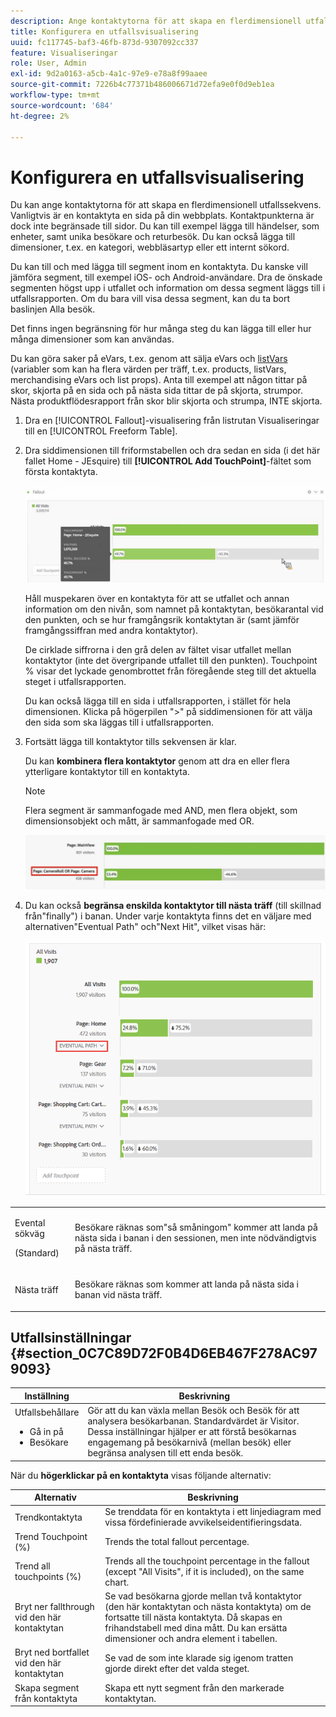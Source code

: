 ```yaml
---
description: Ange kontaktytorna för att skapa en flerdimensionell utfallssekvens.
title: Konfigurera en utfallsvisualisering
uuid: fc117745-baf3-46fb-873d-9307092cc337
feature: Visualiseringar
role: User, Admin
exl-id: 9d2a0163-a5cb-4a1c-97e9-e78a8f99aaee
source-git-commit: 7226b4c77371b486006671d72efa9e0f0d9eb1ea
workflow-type: tm+mt
source-wordcount: '684'
ht-degree: 2%

---
```


# Konfigurera en utfallsvisualisering

Du kan ange kontaktytorna för att skapa en flerdimensionell utfallssekvens. Vanligtvis är en kontaktyta en sida på din webbplats. Kontaktpunkterna är dock inte begränsade till sidor. Du kan till exempel lägga till händelser, som enheter, samt unika besökare och returbesök. Du kan också lägga till dimensioner, t.ex. en kategori, webbläsartyp eller ett internt sökord.

Du kan till och med lägga till segment inom en kontaktyta. Du kanske vill jämföra segment, till exempel iOS- och Android-användare. Dra de önskade segmenten högst upp i utfallet och information om dessa segment läggs till i utfallsrapporten. Om du bara vill visa dessa segment, kan du ta bort baslinjen Alla besök.

Det finns ingen begränsning för hur många steg du kan lägga till eller hur många dimensioner som kan användas.

Du kan göra saker på eVars, t.ex. genom att sälja eVars och [listVars](https://experienceleague.adobe.com/docs/analytics/implementation/vars/page-vars/page-variables.html) (variabler som kan ha flera värden per träff, t.ex. products, listVars, merchandising eVars och list props). Anta till exempel att någon tittar på skor, skjorta på en sida och på nästa sida tittar de på skjorta, strumpor. Nästa produktflödesrapport från skor blir skjorta och strumpa, INTE skjorta.

1. Dra en [!UICONTROL Fallout]-visualisering från listrutan Visualiseringar till en [!UICONTROL Freeform Table].

1. Dra siddimensionen till friformstabellen och dra sedan en sida (i det här fallet Home - JEsquire) till **[!UICONTROL Add TouchPoint]**-fältet som första kontaktyta.

   ![](assets/fallout1.png)

   Håll muspekaren över en kontaktyta för att se utfallet och annan information om den nivån, som namnet på kontaktytan, besökarantal vid den punkten, och se hur framgångsrik kontaktytan är (samt jämför framgångssiffran med andra kontaktytor).

   De cirklade siffrorna i den grå delen av fältet visar utfallet mellan kontaktytor (inte det övergripande utfallet till den punkten). Touchpoint % visar det lyckade genombrottet från föregående steg till det aktuella steget i utfallsrapporten.

   Du kan också lägga till en sida i utfallsrapporten, i stället för hela dimensionen. Klicka på högerpilen &quot;>&quot; på siddimensionen för att välja den sida som ska läggas till i utfallsrapporten.

1. Fortsätt lägga till kontaktytor tills sekvensen är klar.

   Du kan **kombinera flera kontaktytor** genom att dra en eller flera ytterligare kontaktytor till en kontaktyta.

   >[!NOTE]
   >
   >Flera segment är sammanfogade med AND, men flera objekt, som dimensionsobjekt och mått, är sammanfogade med OR.

   ![](assets/multiple_obj_touchpoint.png)

1. Du kan också **begränsa enskilda kontaktytor till nästa träff** (till skillnad från&quot;finally&quot;) i banan. Under varje kontaktyta finns det en väljare med alternativen&quot;Eventual Path&quot; och&quot;Next Hit&quot;, vilket visas här:

   ![](assets/next-hit-eventually.png)

<table id="table_A91D99D9364B41929CC5A5BC907E8985"> 
 <tbody> 
  <tr> 
   <td colname="col1"> <p>Evental sökväg </p> <p>(Standard) </p> </td> 
   <td colname="col2"> <p>Besökare räknas som"så småningom" kommer att landa på nästa sida i banan i den sessionen, men inte nödvändigtvis på nästa träff. </p> </td> 
  </tr> 
  <tr> 
   <td colname="col1"> <p>Nästa träff </p> </td> 
   <td colname="col2"> <p>Besökare räknas som kommer att landa på nästa sida i banan vid nästa träff. </p> </td> 
  </tr> 
 </tbody> 
</table>

## Utfallsinställningar {#section_0C7C89D72F0B4D6EB467F278AC979093}

| Inställning | Beskrivning |
|--- |--- |
| Utfallsbehållare <ul><li>Gå in på</li><li>Besökare</li></ul> | Gör att du kan växla mellan Besök och Besök för att analysera besökarbanan. Standardvärdet är Visitor.  Dessa inställningar hjälper er att förstå besökarnas engagemang på besökarnivå (mellan besök) eller begränsa analysen till ett enda besök. |

När du **högerklickar på en kontaktyta** visas följande alternativ:

| Alternativ | Beskrivning |
|--- |--- |
| Trendkontaktyta | Se trenddata för en kontaktyta i ett linjediagram med vissa fördefinierade avvikelseidentifieringsdata. |
| Trend Touchpoint (%) | Trends the total fallout percentage. |
| Trend all touchpoints (%) | Trends all the touchpoint percentage in the fallout (except &quot;All Visits&quot;, if it is included), on the same chart. |
| Bryt ner fallthrough vid den här kontaktytan | Se vad besökarna gjorde mellan två kontaktytor (den här kontaktytan och nästa kontaktyta) om de fortsatte till nästa kontaktyta. Då skapas en frihandstabell med dina mått. Du kan ersätta dimensioner och andra element i tabellen. |
| Bryt ned bortfallet vid den här kontaktytan | Se vad de som inte klarade sig igenom tratten gjorde direkt efter det valda steget. |
| Skapa segment från kontaktyta | Skapa ett nytt segment från den markerade kontaktytan. |
